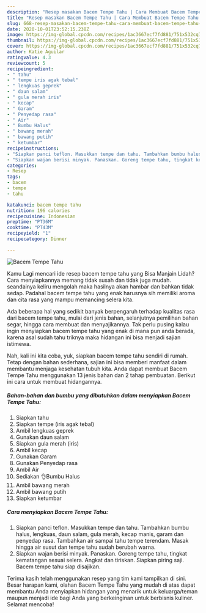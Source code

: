 ```yaml
---
description: "Resep masakan Bacem Tempe Tahu | Cara Membuat Bacem Tempe Tahu Yang Enak Dan Mudah"
title: "Resep masakan Bacem Tempe Tahu | Cara Membuat Bacem Tempe Tahu Yang Enak Dan Mudah"
slug: 668-resep-masakan-bacem-tempe-tahu-cara-membuat-bacem-tempe-tahu-yang-enak-dan-mudah
date: 2020-10-01T23:52:15.238Z
image: https://img-global.cpcdn.com/recipes/1ac3667ecf7fd881/751x532cq70/bacem-tempe-tahu-foto-resep-utama.jpg
thumbnail: https://img-global.cpcdn.com/recipes/1ac3667ecf7fd881/751x532cq70/bacem-tempe-tahu-foto-resep-utama.jpg
cover: https://img-global.cpcdn.com/recipes/1ac3667ecf7fd881/751x532cq70/bacem-tempe-tahu-foto-resep-utama.jpg
author: Katie Aguilar
ratingvalue: 4.3
reviewcount: 5
recipeingredient:
- " tahu"
- " tempe iris agak tebal"
- " lengkuas geprek"
- " daun salam"
- " gula merah iris"
- " kecap"
- " Garam"
- " Penyedap rasa"
- " Air"
- " Bumbu Halus"
- " bawang merah"
- " bawang putih"
- " ketumbar"
recipeinstructions:
- "Siapkan panci teflon. Masukkan tempe dan tahu. Tambahkan bumbu halus, lengkuas, daun salam, gula merah, kecap manis, garam dan penyedap rasa. Tambahkan air sampai tahu tempe terendam. Masak hingga air susut dan tempe tahu sudah berubah warna."
- "Siapkan wajan berisi minyak. Panaskan. Goreng tempe tahu, tingkat kematangan sesuai selera. Angkat dan tiriskan. Siapkan piring saji. Bacem tempe tahu siap disajikan."
categories:
- Resep
tags:
- bacem
- tempe
- tahu

katakunci: bacem tempe tahu 
nutrition: 196 calories
recipecuisine: Indonesian
preptime: "PT36M"
cooktime: "PT43M"
recipeyield: "1"
recipecategory: Dinner

---
```



![Bacem Tempe Tahu](https://img-global.cpcdn.com/recipes/1ac3667ecf7fd881/751x532cq70/bacem-tempe-tahu-foto-resep-utama.jpg)

Kamu Lagi mencari ide resep bacem tempe tahu yang Bisa Manjain Lidah? Cara menyiapkannya memang tidak susah dan tidak juga mudah. seandainya keliru mengolah maka hasilnya akan hambar dan bahkan tidak sedap. Padahal bacem tempe tahu yang enak harusnya sih memiliki aroma dan cita rasa yang mampu memancing selera kita.

Ada beberapa hal yang sedikit banyak berpengaruh terhadap kualitas rasa dari bacem tempe tahu, mulai dari jenis bahan, selanjutnya pemilihan bahan segar, hingga cara membuat dan menyajikannya. Tak perlu pusing kalau ingin menyiapkan bacem tempe tahu yang enak di mana pun anda berada, karena asal sudah tahu triknya maka hidangan ini bisa menjadi sajian istimewa.




Nah, kali ini kita coba, yuk, siapkan bacem tempe tahu sendiri di rumah. Tetap dengan bahan sederhana, sajian ini bisa memberi manfaat dalam membantu menjaga kesehatan tubuh kita. Anda dapat membuat Bacem Tempe Tahu menggunakan 13 jenis bahan dan 2 tahap pembuatan. Berikut ini cara untuk membuat hidangannya.

<!--inarticleads1-->

##### Bahan-bahan dan bumbu yang dibutuhkan dalam menyiapkan Bacem Tempe Tahu:

1. Siapkan  tahu
1. Siapkan  tempe (iris agak tebal)
1. Ambil  lengkuas geprek
1. Gunakan  daun salam
1. Siapkan  gula merah (iris)
1. Ambil  kecap
1. Gunakan  Garam
1. Gunakan  Penyedap rasa
1. Ambil  Air
1. Sediakan  👌Bumbu Halus
1. Ambil  bawang merah
1. Ambil  bawang putih
1. Siapkan  ketumbar




<!--inarticleads2-->

##### Cara menyiapkan Bacem Tempe Tahu:

1. Siapkan panci teflon. Masukkan tempe dan tahu. Tambahkan bumbu halus, lengkuas, daun salam, gula merah, kecap manis, garam dan penyedap rasa. Tambahkan air sampai tahu tempe terendam. Masak hingga air susut dan tempe tahu sudah berubah warna.
1. Siapkan wajan berisi minyak. Panaskan. Goreng tempe tahu, tingkat kematangan sesuai selera. Angkat dan tiriskan. Siapkan piring saji. Bacem tempe tahu siap disajikan.




Terima kasih telah menggunakan resep yang tim kami tampilkan di sini. Besar harapan kami, olahan Bacem Tempe Tahu yang mudah di atas dapat membantu Anda menyiapkan hidangan yang menarik untuk keluarga/teman maupun menjadi ide bagi Anda yang berkeinginan untuk berbisnis kuliner. Selamat mencoba!
